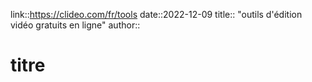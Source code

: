link::https://clideo.com/fr/tools
date::2022-12-09
title:: "outils d'édition vidéo gratuits en ligne"
author::
# titre



